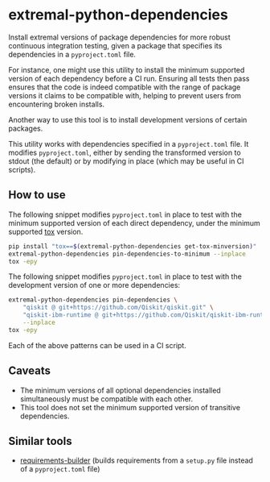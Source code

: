 # extremal-python-dependencies

Install extremal versions of package dependencies for more robust continuous integration testing, given a package that specifies its dependencies in a `pyproject.toml` file.

For instance, one might use this utility to install the minimum supported version of each dependency before a CI run.  Ensuring all tests then pass ensures that the code is indeed compatible with the range of package versions it claims to be compatible with, helping to prevent users from encountering broken installs.

Another way to use this tool is to install development versions of certain packages.

This utility works with dependencies specified in a `pyproject.toml` file.  It modifies `pyproject.toml`, either by sending the transformed version to stdout (the default) or by modifying in place (which may be useful in CI scripts).

## How to use

The following snippet modifies `pyproject.toml` in place to test with the minimum supported version of each direct dependency, under the minimum supported [tox](https://tox.wiki/) version.

```sh
pip install "tox==$(extremal-python-dependencies get-tox-minversion)"
extremal-python-dependencies pin-dependencies-to-minimum --inplace
tox -epy
```

The following snippet modifies `pyproject.toml` in place to test with the development version of one or more dependencies:

```sh
extremal-python-dependencies pin-dependencies \
    "qiskit @ git+https://github.com/Qiskit/qiskit.git" \
    "qiskit-ibm-runtime @ git+https://github.com/Qiskit/qiskit-ibm-runtime.git" \
    --inplace
tox -epy
```

Each of the above patterns can be used in a CI script.

## Caveats

- The minimum versions of all optional dependencies installed simultaneously must be compatible with each other.
- This tool does not set the minimum supported version of transitive dependencies.

## Similar tools

- [requirements-builder](https://requirements-builder.readthedocs.io/) (builds requirements from a `setup.py` file instead of a `pyproject.toml` file)
